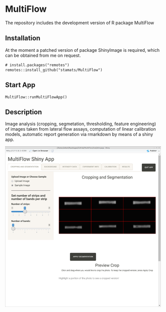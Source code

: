 # MultiFlow
The repository includes the development version of R package MultiFlow


## Installation

At the moment a patched version of package ShinyImage is required, which 
can be obtained from me on request.

```{r, eval = FALSE}
# install.packages("remotes")
remotes::install_github("stamats/MultiFlow")
```

## Start App

```{r}
MultiFlow::runMultiFlowApp()
```

## Description
Image analysis (cropping, segmetation, thresholding, feature engineering) 
of images taken from lateral flow assays, computation of linear calibration 
models, automatic report generation via rmarkdown by means of a shiny app.

![MultiFlow Shiny App](MultiFlowShinyApp.png)
